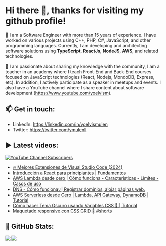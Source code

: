 # Hi there 👋, thanks for visiting my github profile!

🔭 I am a Software Engineer with more than 15 years of experience. I have worked on various projects using C++, PHP, C#, JavaScript, and other programming languages. Currently, I am developing and architecting software solutions using **TypeScript**, **ReactJs**, **NodeJS**, **AWS**, and related technologies.

🌱 I am passionate about sharing my knowledge with the community, I am a teacher in an academy where I teach Front-End and Back-End courses focused on JavaScript technologies (React, Nodejs, MondoDB, Express, etc). In addition, I actively participate as a speaker in meetups and events. I also have a YouTube channel where I share content about software development (https://www.youtube.com/yoelvism).

## 📫 Get in touch:
- LinkedIn: https://linkedin.com/in/yoelvismulen
- Twitter: https://twitter.com/ymulenll

## ▶ Latest videos:
<a href="https://www.youtube.com/yoelvism">
  <img alt="YouTube Channel Subscribers" src="https://img.shields.io/youtube/channel/subscribers/UCp28AG2NaDuzyVaAT--2NGQ?style=social">
</a>

<!-- YOUTUBE:START -->
- [🔥 Mejores Extensiones de Visual Studio Code &lpar;2024&rpar;](https://www.youtube.com/watch?v=UBh_xb9JgSI)
- [Introducción a React para principiantes | Fundamentos](https://www.youtube.com/watch?v=OEnSQcN5Nz4)
- [AWS Lambda desde cero | Cómo funciona - Características - Límites - Casos de uso](https://www.youtube.com/watch?v=2tZgke7QCYU)
- [DNS - Cómo funciona💡| Registrar dominios, alojar páginas web.](https://www.youtube.com/watch?v=UNF0aW6LY2U)
- [AWS Serverless desde Cero | Lambda, API Gateway, DynamoDB | Tutorial](https://www.youtube.com/watch?v=MxSF2GPz4HE)
- [Cómo hacer Tema Oscuro usando Variables CSS 🌙 | Tutorial](https://www.youtube.com/watch?v=yVrb-V9AnM4)
- [Maquetado responsive con CSS GRID 🚀 #shorts](https://www.youtube.com/watch?v=bcipOfwPlDE)
<!-- YOUTUBE:END -->

## 🔢 GitHub Stats:

<img align="left" src="https://github-readme-stats.vercel.app/api/top-langs/?username=ymulenll&layout=compact" />
<img align="left" src="https://github-readme-stats.vercel.app/api?username=ymulenll&count_private=true&include_all_commits=true&hide=contribs&hide_rank=true" />

<!--
**ymulenll/ymulenll** is a ✨ _special_ ✨ repository because its `README.md` (this file) appears on your GitHub profile.

Here are some ideas to get you started:

- 🔭 I’m currently working on ...
- 🌱 I’m currently learning ...
- 👯 I’m looking to collaborate on ...
- 🤔 I’m looking for help with ...
- 💬 Ask me about ...
- 📫 How to reach me: ...
- 😄 Pronouns: ...
- ⚡ Fun fact: ...
-->
